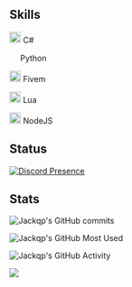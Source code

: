 ## Skills
<img width="20" src="https://static-00.iconduck.com/assets.00/c-sharp-c-icon-456x512-9sej0lrz.png" /> C#

<img width="15" src="https://external-content.duckduckgo.com/iu/?u=https%3A%2F%2Flogos-download.com%2Fwp-content%2Fuploads%2F2016%2F10%2FPython_logo_icon.png&f=1&nofb=1" /> Python

<img width="20" src="https://img.icons8.com/color/512/fivem.png" /> Fivem

<img width="20" src="https://upload.wikimedia.org/wikipedia/commons/c/cf/Lua-Logo.svg" /> Lua

<img width="20" src="https://upload.wikimedia.org/wikipedia/commons/thumb/d/d9/Node.js_logo.svg/1280px-Node.js_logo.svg.png" /> NodeJS
## Status
[![Discord Presence](https://lanyard-profile-readme.vercel.app/api/422444198835257363?theme=dark&bg=0d1117&animated=true&idleMessage=divent%20devin&borderRadius=15px&hideDiscrim=false)](https://discord.com/users/422444198835257363)

## Stats

![Jackqp's GitHub commits](https://github-readme-streak-stats.herokuapp.com/?user=Jackqp&theme=transparent)

![Jackqp's GitHub Most Used](https://github-readme-stats.vercel.app/api/top-langs/?username=Jackqp&layout=donut&theme=transparent)

![Jackqp's GitHub Activity](https://github-readme-stats.vercel.app/api/wakatime?username=Jackqp&theme=transparent)

![](https://komarev.com/ghpvc/?username=Jackqp&color=blue)
